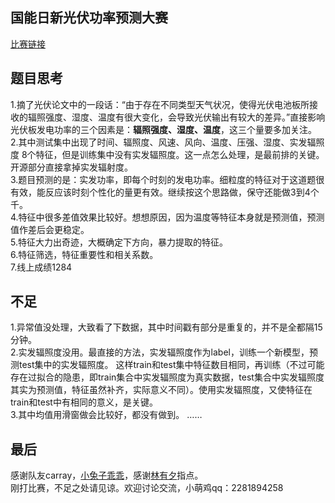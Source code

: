 国能日新光伏功率预测大赛
------
[比赛链接](http://www.dcjingsai.com/common/cmpt/%E5%9B%BD%E8%83%BD%E6%97%A5%E6%96%B0%E5%85%89%E4%BC%8F%E5%8A%9F%E7%8E%87%E9%A2%84%E6%B5%8B%E5%A4%A7%E8%B5%9B_%E6%8E%92%E8%A1%8C%E6%A6%9C.html)

## 题目思考
1.摘了光伏论文中的一段话：“由于存在不同类型天气状况，使得光伏电池板所接收的辐照强度、湿度、温度有很大变化，会导致光伏输出有较大的差异。”直接影响光伏板发电功率的三个因素是：**辐照强度、湿度、温度**，这三个量要多加关注。  
2.其中测试集中出现了时间、辐照度、风速、风向、温度、压强、湿度、实发辐照度 8个特征，但是训练集中没有实发辐照度。这一点怎么处理，是最前排的关键。开源部分直接拿掉实发辐射度。     
3.题目预测的是：实发功率，即每个时刻的发电功率。细粒度的特征对于这道题很有效，能反应该时刻个性化的量更有效。继续按这个思路做，保守还能做3到4个千。   
4.特征中很多差值效果比较好。想想原因，因为温度等特征本身就是预测值，预测值作差后会更稳定。  
5.特征大力出奇迹，大概确定下方向，暴力提取的特征。  
6.特征筛选，特征重要性和相关系数。  
7.线上成绩1284
## 不足
1.异常值没处理，大致看了下数据，其中时间戳有部分是重复的，并不是全都隔15分钟。   
2.实发辐照度没用。最直接的方法，实发辐照度作为label，训练一个新模型，预测test集中的实发辐照度。
这样train和test集中特征数目相同，再训练（不过可能存在过拟合的隐患，即train集合中实发辐照度为真实数据，test集合中实发辐照度其实为预测值，特征虽然补齐，实际意义不同）。使用实发辐照度，又使特征在train和test中有相同的意义，是关键。   
3.其中均值用滑窗做会比较好，都没有做到。
……  
## 最后
感谢队友carray，[小兔子乖乖](https://github.com/PandasCute)，感谢[林有夕](https://github.com/infturing)指点。  
刚打比赛，不足之处请见谅。欢迎讨论交流，小萌鸡qq：2281894258




